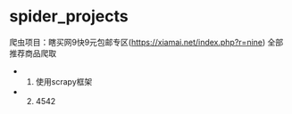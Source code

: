 # spider_projects
爬虫项目：瞎买网9快9元包邮专区(https://xiamai.net/index.php?r=nine) 全部推荐商品爬取
- 1. 使用scrapy框架
- 2. 4542

